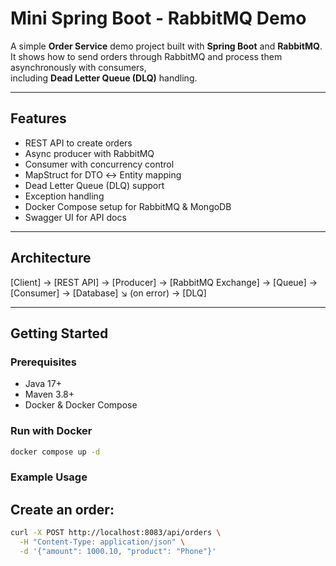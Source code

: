 # Mini Spring Boot - RabbitMQ Demo

A simple **Order Service** demo project built with **Spring Boot** and **RabbitMQ**.  
It shows how to send orders through RabbitMQ and process them asynchronously with consumers,  
including **Dead Letter Queue (DLQ)** handling.

---

## Features
- REST API to create orders
- Async producer with RabbitMQ
- Consumer with concurrency control
- MapStruct for DTO ↔ Entity mapping
- Dead Letter Queue (DLQ) support
- Exception handling
- Docker Compose setup for RabbitMQ & MongoDB
- Swagger UI for API docs

---

## Architecture
[Client] -> [REST API] -> [Producer] -> [RabbitMQ Exchange] -> [Queue] -> [Consumer] -> [Database]
↘ (on error) -> [DLQ]

---

## Getting Started

### Prerequisites
- Java 17+
- Maven 3.8+
- Docker & Docker Compose

### Run with Docker
```bash
docker compose up -d
```
### Example Usage

## Create an order:
```bash
curl -X POST http://localhost:8083/api/orders \
  -H "Content-Type: application/json" \
  -d '{"amount": 1000.10, "product": "Phone"}'
```
